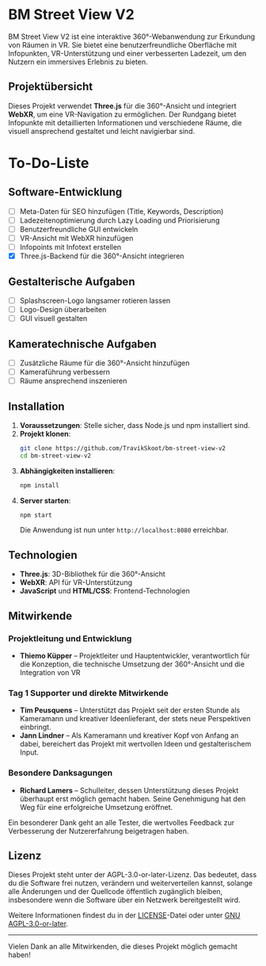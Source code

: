 # BM Street View V2

BM Street View V2 ist eine interaktive 360°-Webanwendung zur Erkundung von Räumen in VR. Sie bietet eine benutzerfreundliche Oberfläche mit Infopunkten, VR-Unterstützung und einer verbesserten Ladezeit, um den Nutzern ein immersives Erlebnis zu bieten.

## Projektübersicht

Dieses Projekt verwendet **Three.js** für die 360°-Ansicht und integriert **WebXR**, um eine VR-Navigation zu ermöglichen. Der Rundgang bietet Infopunkte mit detaillierten Informationen und verschiedene Räume, die visuell ansprechend gestaltet und leicht navigierbar sind.

# To-Do-Liste

## Software-Entwicklung
- [ ] Meta-Daten für SEO hinzufügen (Title, Keywords, Description)
- [ ] Ladezeitenoptimierung durch Lazy Loading und Priorisierung
- [ ] Benutzerfreundliche GUI entwickeln
- [ ] VR-Ansicht mit WebXR hinzufügen
- [ ] Infopoints mit Infotext erstellen
- [x] Three.js-Backend für die 360°-Ansicht integrieren

## Gestalterische Aufgaben
- [ ] Splashscreen-Logo langsamer rotieren lassen
- [ ] Logo-Design überarbeiten
- [ ] GUI visuell gestalten

## Kameratechnische Aufgaben
- [ ] Zusätzliche Räume für die 360°-Ansicht hinzufügen
- [ ] Kameraführung verbessern
- [ ] Räume ansprechend inszenieren

## Installation

1. **Voraussetzungen**: Stelle sicher, dass Node.js und npm installiert sind.
2. **Projekt klonen**:
   ```bash
   git clone https://github.com/TravikSkoot/bm-street-view-v2
   cd bm-street-view-v2
   ```
3. **Abhängigkeiten installieren**:
   ```bash
   npm install
   ```
4. **Server starten**:
   ```bash
   npm start
   ```
   Die Anwendung ist nun unter `http://localhost:8080` erreichbar.

## Technologien

- **Three.js**: 3D-Bibliothek für die 360°-Ansicht
- **WebXR**: API für VR-Unterstützung
- **JavaScript** und **HTML/CSS**: Frontend-Technologien

## Mitwirkende

### Projektleitung und Entwicklung
- **Thiemo Küpper** – Projektleiter und Hauptentwickler, verantwortlich für die Konzeption, die technische Umsetzung der 360°-Ansicht und die Integration von VR

### Tag 1 Supporter und direkte Mitwirkende
- **Tim Peusquens** – Unterstützt das Projekt seit der ersten Stunde als Kameramann und kreativer Ideenlieferant, der stets neue Perspektiven einbringt.
- **Jann Lindner** – Als Kameramann und kreativer Kopf von Anfang an dabei, bereichert das Projekt mit wertvollen Ideen und gestalterischem Input.

### Besondere Danksagungen
- **Richard Lamers** – Schulleiter, dessen Unterstützung dieses Projekt überhaupt erst möglich gemacht haben. Seine Genehmigung hat den Weg für eine erfolgreiche Umsetzung eröffnet.

Ein besonderer Dank geht an alle Tester, die wertvolles Feedback zur Verbesserung der Nutzererfahrung beigetragen haben.

## Lizenz

Dieses Projekt steht unter der AGPL-3.0-or-later-Lizenz. Das bedeutet, dass du die Software frei nutzen, verändern und weiterverteilen kannst, solange alle Änderungen und der Quellcode öffentlich zugänglich bleiben, insbesondere wenn die Software über ein Netzwerk bereitgestellt wird.

Weitere Informationen findest du in der [LICENSE](LICENSE.md)-Datei oder unter [GNU AGPL-3.0-or-later](https://www.gnu.org/licenses/agpl-3.0.de.html).

---

Vielen Dank an alle Mitwirkenden, die dieses Projekt möglich gemacht haben!
